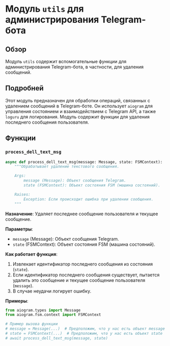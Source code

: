 # Модуль `utils` для администрирования Telegram-бота

## Обзор

Модуль `utils` содержит вспомогательные функции для администрирования Telegram-бота, в частности, для удаления сообщений.

## Подробней

Этот модуль предназначен для обработки операций, связанных с удалением сообщений в Telegram-боте. Он использует `aiogram` для управления состоянием и взаимодействием с Telegram API, а также `loguru` для логирования. Модуль содержит функции для удаления последнего сообщения пользователя.

## Функции

### `process_dell_text_msg`

```python
async def process_dell_text_msg(message: Message, state: FSMContext):
    """Обрабатывает удаление текстового сообщения.

    Args:
        message (Message): Объект сообщения Telegram.
        state (FSMContext): Объект состояния FSM (машина состояний).

    Raises:
        Exception: Если происходит ошибка при удалении сообщения.
    """
```

**Назначение**: Удаляет последнее сообщение пользователя и текущее сообщение.

**Параметры**:
- `message` (Message): Объект сообщения Telegram.
- `state` (FSMContext): Объект состояния FSM (машина состояний).

**Как работает функция**:
1. Извлекает идентификатор последнего сообщения из состояния (`state`).
2. Если идентификатор последнего сообщения существует, пытается удалить это сообщение и текущее сообщение пользователя (`message`).
3. В случае неудачи логирует ошибку.

**Примеры**:

```python
from aiogram.types import Message
from aiogram.fsm.context import FSMContext

# Пример вызова функции
# message = Message(...)  # Предположим, что у нас есть объект message
# state = FSMContext(...)  # Предположим, что у нас есть объект state
# await process_dell_text_msg(message, state)